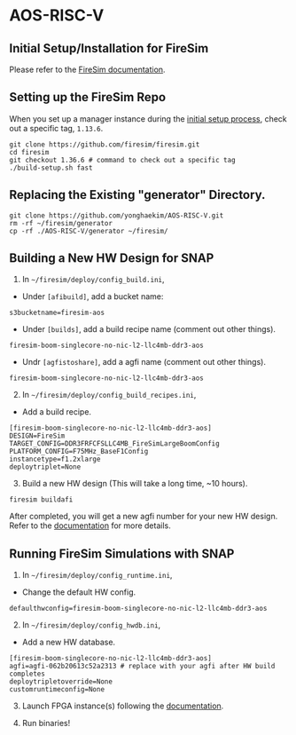 # AOS-RISC-V

## Initial Setup/Installation for FireSim

Please refer to the [FireSim documentation](https://docs.fires.im/en/latest/Initial-Setup/index.html).

## Setting up the FireSim Repo

When you set up a manager instance during
the [initial setup process](https://github.com/sslab-gatech/SNAP#initial-setupinstallation-for-firesim),
check out a specific tag, `1.13.6`.

```
git clone https://github.com/firesim/firesim.git
cd firesim
git checkout 1.36.6 # command to check out a specific tag
./build-setup.sh fast
```

## Replacing the Existing "generator" Directory.
```
git clone https://github.com/yonghaekim/AOS-RISC-V.git
rm -rf ~/firesim/generator
cp -rf ./AOS-RISC-V/generator ~/firesim/
```

## Building a New HW Design for SNAP

1. In `~/firesim/deploy/config_build.ini`,
- Under `[afibuild]`, add a bucket name:
```
s3bucketname=firesim-aos
```
- Under `[builds]`, add a build recipe name (comment out other things).
```
firesim-boom-singlecore-no-nic-l2-llc4mb-ddr3-aos
```
- Undr `[agfistoshare]`, add a agfi name (comment out other things).
```
firesim-boom-singlecore-no-nic-l2-llc4mb-ddr3-aos
```

2. In `~/firesim/deploy/config_build_recipes.ini`,
- Add a build recipe.
```
[firesim-boom-singlecore-no-nic-l2-llc4mb-ddr3-aos]
DESIGN=FireSim
TARGET_CONFIG=DDR3FRFCFSLLC4MB_FireSimLargeBoomConfig
PLATFORM_CONFIG=F75MHz_BaseF1Config
instancetype=f1.2xlarge
deploytriplet=None
```

3. Build a new HW design (This will take a long time, ~10 hours).
```
firesim buildafi
```

After completed, you will get a new agfi number for your new HW design. \
Refer to the [documentation](https://docs.fires.im/en/latest/Building-a-FireSim-AFI.html) for more details.

## Running FireSim Simulations with SNAP

1. In `~/firesim/deploy/config_runtime.ini`,
- Change the default HW config.
```
defaulthwconfig=firesim-boom-singlecore-no-nic-l2-llc4mb-ddr3-aos
```

2. In `~/firesim/deploy/config_hwdb.ini`,
- Add a new HW database.
```
[firesim-boom-singlecore-no-nic-l2-llc4mb-ddr3-aos]
agfi=agfi-062b20613c52a2313 # replace with your agfi after HW build completes
deploytripletoverride=None
customruntimeconfig=None
```

3. Launch FPGA instance(s) following the [documentation](https://docs.fires.im/en/latest/Running-Simulations-Tutorial/index.html).

4. Run binaries!
